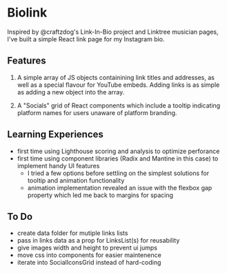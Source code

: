 # Biolink

Inspired by @craftzdog's Link-In-Bio project and Linktree musician pages, I've built a simple React link page for my Instagram bio.

## Features

1. A simple array of JS objects containining link titles and addresses, as well as a special flavour for YouTube embeds.  Adding links is as simple as adding a new object into the array.

2. A "Socials" grid of React components which include a tooltip indicating platform names for users unaware of platform branding.

## Learning Experiences

- first time using Lighthouse scoring and analysis to optimize perforance
- first time using component libraries (Radix and Mantine in this case) to implement handy UI features
  - I tried a few options before settling on the simplest solutions for tooltip and animation functionality
  - animation implementation revealed an issue with the flexbox gap property which led me back to margins for spacing

## To Do

- create data folder for mutiple links lists
- pass in links data as a prop for LinksList(s) for reusability
- give images width and height to prevent ui jumps
- move css into components for easier maintenence
- iterate into SocialIconsGrid instead of hard-coding
